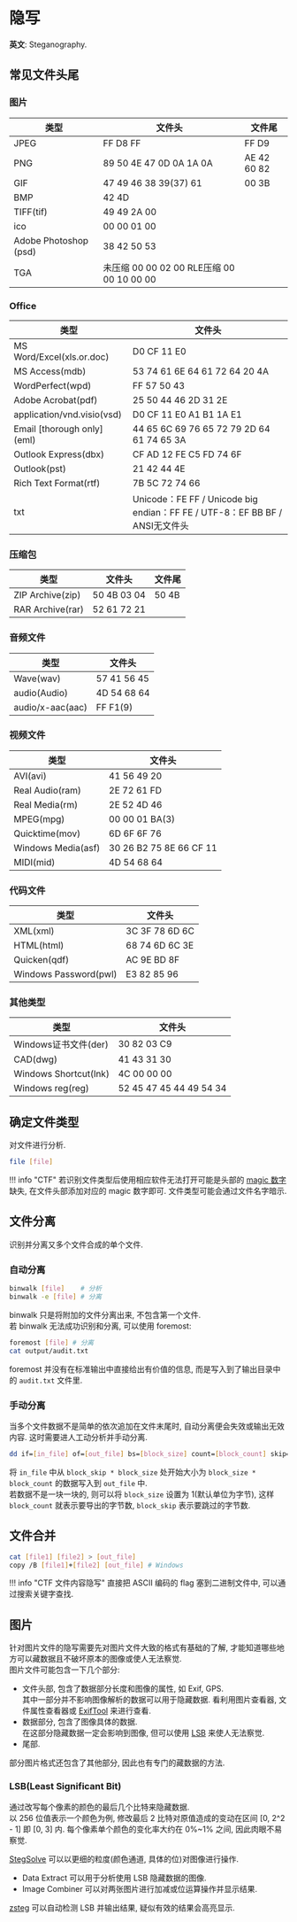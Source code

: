 # 隐写

**英文**: Steganography.  

## 常见文件头尾

### 图片

| 类型                  | 文件头                                    | 文件尾      |
| --------------------- | ----------------------------------------- | ----------- |
| JPEG                  | FF D8 FF                                  | FF D9       |
| PNG                   | 89 50 4E 47 0D 0A 1A 0A                   | AE 42 60 82 |
| GIF                   | 47 49 46 38 39(37) 61                     | 00 3B       |
| BMP                   | 42 4D                                     |             |
| TIFF(tif)             | 49 49 2A 00                               |             |
| ico                   | 00 00 01 00                               |             |
| Adobe Photoshop (psd) | 38 42 50 53                               |             |
| TGA                   | 未压缩 00 00 02 00 RLE压缩 00 00 10 00 00 |             |

### Office

| 类型                        | 文件头                                                                      |
| --------------------------- | --------------------------------------------------------------------------- |
| MS Word/Excel(xls.or.doc)   | D0 CF 11 E0                                                                 |
| MS Access(mdb)              | 53 74 61 6E 64 61 72 64 20 4A                                               |
| WordPerfect(wpd)            | FF 57 50 43                                                                 |
| Adobe Acrobat(pdf)          | 25 50 44 46 2D 31 2E                                                        |
| application/vnd.visio(vsd)  | D0 CF 11 E0 A1 B1 1A E1                                                     |
| Email [thorough only] (eml) | 44 65 6C 69 76 65 72 79 2D 64 61 74 65 3A                                   |
| Outlook Express(dbx)        | CF AD 12 FE C5 FD 74 6F                                                     |
| Outlook(pst)                | 21 42 44 4E                                                                 |
| Rich Text Format(rtf)       | 7B 5C 72 74 66                                                              |
| txt                         | Unicode：FE FF / Unicode big endian：FF FE / UTF-8：EF BB BF / ANSI无文件头 |

### 压缩包

| 类型             | 文件头      | 文件尾 |
| ---------------- | ----------- | ------ |
| ZIP Archive(zip) | 50 4B 03 04 | 50 4B  |
| RAR Archive(rar) | 52 61 72 21 |        |

### 音频文件

| 类型             | 文件头      |
| ---------------- | ----------- |
| Wave(wav)        | 57 41 56 45 |
| audio(Audio)     | 4D 54 68 64 |
| audio/x-aac(aac) | FF F1(9)    |

### 视频文件

| 类型               | 文件头                  |
| ------------------ | ----------------------- |
| AVI(avi)           | 41 56 49 20             |
| Real Audio(ram)    | 2E 72 61 FD             |
| Real Media(rm)     | 2E 52 4D 46             |
| MPEG(mpg)          | 00 00 01 BA(3)          |
| Quicktime(mov)     | 6D 6F 6F 76             |
| Windows Media(asf) | 30 26 B2 75 8E 66 CF 11 |
| MIDI(mid)          | 4D 54 68 64             |

### 代码文件

| 类型                  | 文件头         |
| --------------------- | -------------- |
| XML(xml)              | 3C 3F 78 6D 6C |
| HTML(html)            | 68 74 6D 6C 3E |
| Quicken(qdf)          | AC 9E BD 8F    |
| Windows Password(pwl) | E3 82 85 96    |

### 其他类型

| 类型                  | 文件头                  |
| --------------------- | ----------------------- |
| Windows证书文件(der)  | 30 82 03 C9             |
| CAD(dwg)              | 41 43 31 30             |
| Windows Shortcut(lnk) | 4C 00 00 00             |
| Windows reg(reg)      | 52 45 47 45 44 49 54 34 |

## 确定文件类型

对文件进行分析.  

```sh
file [file]
```

!!! info "CTF"
    若识别文件类型后使用相应软件无法打开可能是头部的 [magic 数字](#常见文件头尾)缺失, 在文件头部添加对应的 magic 数字即可. 文件类型可能会通过文件名字暗示.  

## 文件分离

识别并分离又多个文件合成的单个文件.  

### 自动分离

```sh
binwalk [file]    # 分析
binwalk -e [file] # 分离
```

binwalk 只是将附加的文件分离出来, 不包含第一个文件.  
若 binwalk 无法成功识别和分离, 可以使用 foremost:  

```sh
foremost [file] # 分离
cat output/audit.txt
```

foremost 并没有在标准输出中直接给出有价值的信息, 而是写入到了输出目录中的 `audit.txt` 文件里.  

### 手动分离

当多个文件数据不是简单的依次追加在文件末尾时, 自动分离便会失效或输出无效内容. 这时需要进人工动分析并手动分离.  

```sh
dd if=[in_file] of=[out_file] bs=[block_size] count=[block_count] skip=[block_skip]
```

将 `in_file` 中从 `block_skip * block_size` 处开始大小为 `block_size * block_count` 的数据写入到 `out_file` 中.  
若数据不是一块一块的, 则可以将 `block_size` 设置为 1(默认单位为字节), 这样 `block_count` 就表示要导出的字节数, `block_skip` 表示要跳过的字节数.  

## 文件合并

```sh
cat [file1] [file2] > [out_file]
copy /B [file1]+[file2] [out_file] # Windows
```

!!! info "CTF 文件内容隐写"
    直接把 ASCII 编码的 flag 塞到二进制文件中, 可以通过搜索关键字查找.  

## 图片

针对图片文件的隐写需要先对图片文件大致的格式有基础的了解, 才能知道哪些地方可以藏数据且不破坏原本的图像或使人无法察觉.  
图片文件可能包含一下几个部分:  

- 文件头部, 包含了数据部分长度和图像的属性, 如 Exif, GPS.  
  其中一部分并不影响图像解析的数据可以用于隐藏数据. 看利用图片查看器, 文件属性查看器或 [ExifTool](https://github.com/exiftool/exiftool) 来进行查看.
- 数据部分, 包含了图像具体的数据.  
  在这部分隐藏数据一定会影响到图像, 但可以使用 [LSB](#lsbleast-significant-bit) 来使人无法察觉.
- 尾部.

部分图片格式还包含了其他部分, 因此也有专门的藏数据的方法.  

### LSB(Least Significant Bit)

通过改写每个像素的颜色的最后几个比特来隐藏数据.  
以 256 位值表示一个颜色为例, 修改最后 2 比特对原值造成的变动在区间 [0, 2^2 - 1] 即 [0, 3] 内. 每个像素单个颜色的变化率大约在 0%~1% 之间, 因此肉眼不易察觉.  

[StegSolve](https://github.com/Giotino/stegsolve) 可以以更细的粒度(颜色通道, 具体的位)对图像进行操作.  

- Data Extract 可以用于分析使用 LSB 隐藏数据的图像.
- Image Combiner 可以对两张图片进行加减或位运算操作并显示结果.

[zsteg](https://github.com/zed-0xff/zsteg) 可以自动检测 LSB 并输出结果, 疑似有效的结果会高亮显示.  
